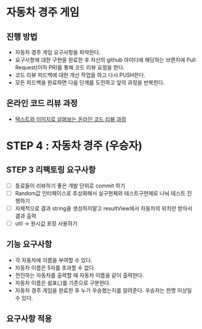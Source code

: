 # 자동차 경주 게임
## 진행 방법
* 자동차 경주 게임 요구사항을 파악한다.
* 요구사항에 대한 구현을 완료한 후 자신의 github 아이디에 해당하는 브랜치에 Pull Request(이하 PR)를 통해 코드 리뷰 요청을 한다.
* 코드 리뷰 피드백에 대한 개선 작업을 하고 다시 PUSH한다.
* 모든 피드백을 완료하면 다음 단계를 도전하고 앞의 과정을 반복한다.

## 온라인 코드 리뷰 과정
* [텍스트와 이미지로 살펴보는 온라인 코드 리뷰 과정](https://github.com/next-step/nextstep-docs/tree/master/codereview)

# STEP 4 : 자동차 경주 (우승자)

## STEP 3 리팩토링 요구사항
* [ ] 동료들이 리뷰하기 좋은 개발 단위로 commit 하기
* [ ] Random값 인터페이스로 추상화해서 실구현체와 테스트구현체로 나눠 테스트 진행하기
* [ ] 자체적으로 결과 string을 생성하지말고 resultView에서 자동차의 위치만 받아서 결과 출력
* [ ] util -> 원시값 포장 사용하기

## 기능 요구사항
* 각 자동차에 이름을 부여할 수 있다.
* 자동차 이름은 5자를 초과할 수 없다.
* 전진하는 자동차를 출력할 때 자동차 이름을 같이 출력한다.
* 자동차 이름은 쉼표(,)를 기준으로 구분한다.
* 자동차 경주 게임을 완료한 후 누가 우승했는지를 알려준다. 우승자는 한명 이상일 수 있다.

## 요구사항 적용

